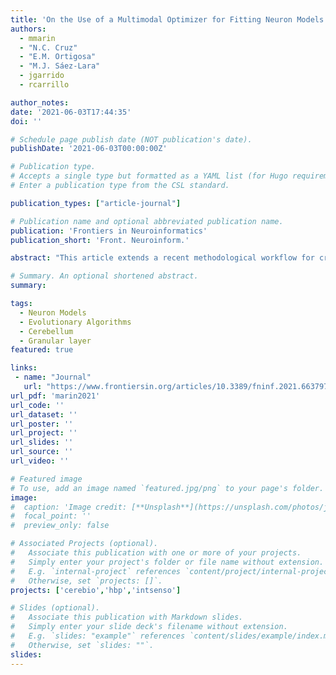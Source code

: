 ```yaml
---
title: 'On the Use of a Multimodal Optimizer for Fitting Neuron Models. Application to the Cerebellar Granule Cell'
authors:
  - mmarin
  - "N.C. Cruz"
  - "E.M. Ortigosa"
  - "M.J. Sáez-Lara"
  - jgarrido
  - rcarrillo

author_notes:
date: '2021-06-03T17:44:35'
doi: ''

# Schedule page publish date (NOT publication's date).
publishDate: '2021-06-03T00:00:00Z'

# Publication type.
# Accepts a single type but formatted as a YAML list (for Hugo requirements).
# Enter a publication type from the CSL standard.

publication_types: ["article-journal"]

# Publication name and optional abbreviated publication name.
publication: 'Frontiers in Neuroinformatics'
publication_short: 'Front. Neuroinform.'

abstract: "This article extends a recent methodological workflow for creating realistic and computationally efficient neuron models whilst capturing essential aspects of single-neuron dynamics. We overcome the intrinsic limitations of the extant optimization methods by proposing an alternative optimization component based on multimodal algorithms. This approach can natively explore a diverse population of neuron model configurations. In contrast to methods that focus on a single global optimum, the multimodal method allows directly obtaining a set of promising solutions for a single but complex multi-feature objective function. The final sparse population of candidate solutions has to be analyzed and evaluated according to the biological plausibility and their objective to the target features by the expert. In order to illustrate the value of this approach, we base our proposal on the optimization of cerebellar granule cell (GrC) models that replicate the essential properties of the biological cell. Our results show the emerging variability of plausible sets of values that this type of neuron can adopt underlying complex spiking characteristics. Also, the set of selected cerebellar GrC models captured spiking dynamics closer to the reference model than the single model obtained with off-the-shelf parameter optimization algorithms used in our previous article. The method hereby proposed represents a valuable strategy for adjusting a varied population of realistic and simplified neuron models. It can be applied to other kinds of neuron models and biological contexts."

# Summary. An optional shortened abstract.
summary:

tags:
  - Neuron Models
  - Evolutionary Algorithms
  - Cerebellum
  - Granular layer
featured: true

links:
 - name: "Journal"
   url: "https://www.frontiersin.org/articles/10.3389/fninf.2021.663797/full"
url_pdf: 'marin2021'
url_code: ''
url_dataset: ''
url_poster: ''
url_project: ''
url_slides: ''
url_source: ''
url_video: ''

# Featured image
# To use, add an image named `featured.jpg/png` to your page's folder.
image:
#  caption: 'Image credit: [**Unsplash**](https://unsplash.com/photos/jdD8gXaTZsc)'
#  focal_point: ''
#  preview_only: false

# Associated Projects (optional).
#   Associate this publication with one or more of your projects.
#   Simply enter your project's folder or file name without extension.
#   E.g. `internal-project` references `content/project/internal-project/index.md`.
#   Otherwise, set `projects: []`.
projects: ['cerebio','hbp','intsenso']

# Slides (optional).
#   Associate this publication with Markdown slides.
#   Simply enter your slide deck's filename without extension.
#   E.g. `slides: "example"` references `content/slides/example/index.md`.
#   Otherwise, set `slides: ""`.
slides:
---
```

